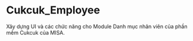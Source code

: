 # Cukcuk_Employee
Xây dựng UI và các chức năng cho Module Danh mục nhân viên của phần mềm Cukcuk của MISA.
